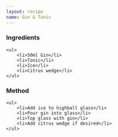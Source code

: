 ```yaml
---
layout: recipe
name: Gin & Tonic
---
```


<div>
	<h3>Ingredients</h3>

	<ul>
		<li>50ml Gin</li>
		<li>Tonic</li>
		<li>Ice</li>
		<li>Citrus wedge</li>
	</ul>
</div>

<div>
	<h3>Method</h3>

	<ul>
		<li>Add ice to highball glass</li>
		<li>Pour gin into glass</li>
		<li>Top glass with gin</li>
		<li>Add citrus wedge if desired</li>
	</ul>
</div>
